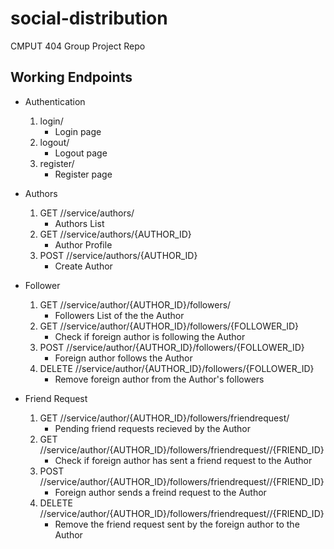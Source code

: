 # social-distribution

CMPUT 404 Group Project Repo


## Working Endpoints
* Authentication
    1. login/                                                   
        - Login page
    2. logout/                                                 
        - Logout page
    3. register/                                                
        - Register page

* Authors
    1. GET //service/authors/                                   
        - Authors List
    2. GET //service/authors/{AUTHOR_ID}                        
        - Author Profile
    3. POST //service/authors/{AUTHOR_ID}                       
        - Create Author

* Follower
    1. GET //service/author/{AUTHOR_ID}/followers/              
        - Followers List of the the Author
    2. GET //service/author/{AUTHOR_ID}/followers/{FOLLOWER_ID} 
        - Check if foreign author is following the Author
    3. POST //service/author/{AUTHOR_ID}/followers/{FOLLOWER_ID}
        - Foreign author follows the Author
    4. DELETE //service/author/{AUTHOR_ID}/followers/{FOLLOWER_ID} 
        - Remove foreign author from the Author's followers

* Friend Request
    1. GET //service/author/{AUTHOR_ID}/followers/friendrequest/
        - Pending friend requests recieved by the Author
    2. GET //service/author/{AUTHOR_ID}/followers/friendrequest//{FRIEND_ID} 
        - Check if foreign author has sent a friend request to the Author
    3. POST //service/author/{AUTHOR_ID}/followers/friendrequest//{FRIEND_ID}    
        - Foreign author sends a freind request to the Author
    4. DELETE //service/author/{AUTHOR_ID}/followers/friendrequest//{FRIEND_ID}  
        - Remove the friend request sent by the foreign author to the Author
